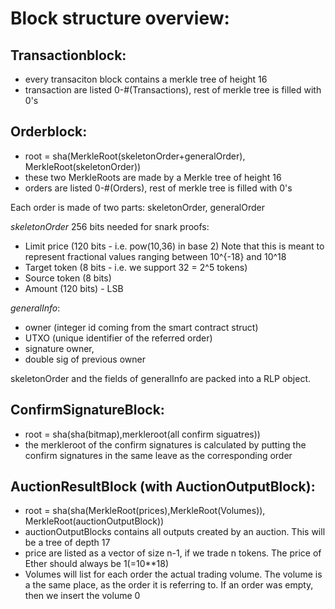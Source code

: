 Block structure overview:
=========================


Transactionblock:
----------------

- every transaciton block contains a merkle tree of height 16
- transaction are listed 0-#(Transactions), rest of merkle tree is filled with 0's

Orderblock:
-----------
- root = sha(MerkleRoot(skeletonOrder+generalOrder), MerkleRoot(skeletonOrder))
- these two MerkleRoots are made by a Merkle tree of height 16
- orders are listed 0-#(Orders), rest of merkle tree is filled with 0's


Each order is made of two parts: skeletonOrder, generalOrder


*skeletonOrder* 256 bits needed for snark proofs:

- Limit price (120 bits - i.e. pow(10,36) in base 2)
Note that this is meant to represent fractional values ranging between 10^{-18} and 10^18
- Target token (8 bits - i.e. we support 32 = 2^5 tokens)
- Source token (8 bits)
- Amount (120 bits)  - LSB


*generalInfo*:

- owner (integer id coming from the smart contract struct)
- UTXO (unique identifier of the referred order)
- signature owner,
- double sig of previous owner

skeletonOrder and the fields of generalInfo are packed into a RLP object.



ConfirmSignatureBlock:
----------------------

- root = sha(sha(bitmap),merkleroot(all confirm siguatres))
- the merkleroot of the confirm signatures is calculated by putting the confirm signatures in the same leave as the corresponding order

AuctionResultBlock (with AuctionOutputBlock):
--------------------------------------

- root = sha(sha(MerkleRoot(prices),MerkleRoot(Volumes)), MerkleRoot(auctionOutputBlock))
- auctionOutputBlocks contains all outputs created by an auction. This will be a tree of depth 17
- price are listed as a vector of size n-1, if we trade n tokens. The price of Ether should always be 1(=10**18)
- Volumes will list for each order the actual trading volume. The volume is a the same place, as the order it is referring to. If an order was empty, then we insert the volume 0

